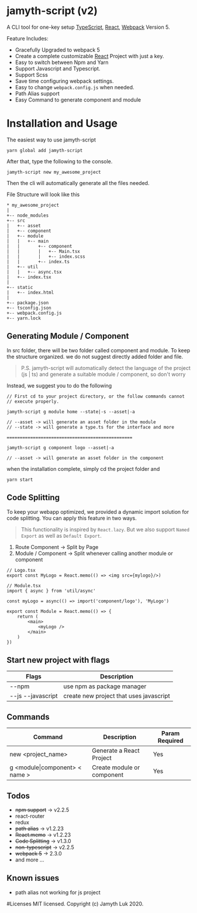 # jamyth-script (v2)

A CLI tool for one-key setup [TypeScript](https://www.typescriptlang.org/), [React](https://reactjs.org/tutorial/tutorial.html), [Webpack](https://webpack.js.org/) Version 5.

Feature Includes:

- Gracefully Upgraded to webpack 5
- Create a complete customizable [React](https://reactjs.org/tutorial/tutorial.html) Project with just a key.
- Easy to switch between Npm and Yarn
- Support Javascript and Typescript.
- Support Scss
- Save time configuring webpack settings.
- Easy to change `webpack.config.js` when needed.
- Path Alias support
- Easy Command to generate component and module

# Installation and Usage

The easiest way to use jamyth-script

```
yarn global add jamyth-script
```

After that, type the following to the console.

```
jamyth-script new my_awesome_project
```

Then the cli will automatically generate all the files needed.

File Structure will look like this

```
* my_awesome_project
|
+-- node_modules
+-- src
|   +-- asset
|   +-- component
|   +-- module
|   |   +-- main
|   |       +-- component
|   |       |   +-- Main.tsx
|   |       |   +-- index.scss
|   |       +-- index.ts
|   +-- util
|   |   +-- async.tsx
|   +-- index.tsx
|
+-- static
|   +-- index.html
|
+-- package.json
+-- tsconfig.json
+-- webpack.config.js
+-- yarn.lock
```

## Generating Module / Component

In src folder, there will be two folder called component and module.
To keep the structure organized. we do not suggest directly added folder and file.

> P.S. jamyth-script will automatically detect the language of the project (js | ts) and generate a suitable module / component, so don't worry

Instead, we suggest you to do the following

```
// First cd to your project directory, or the follow commands cannot
// execute properly.

jamyth-script g module home --state|-s --asset|-a

// --asset -> will generate an asset folder in the module
// --state -> will generate a type.ts for the interface and more

================================================

jamyth-script g component logo --asset|-a

// --asset -> will generate an asset folder in the component
```

when the installation complete, simply cd the project folder and

```
yarn start
```

## Code Splitting

To keep your webapp optimized, we provided a dynamic import solution for code splitting.
You can apply this feature in two ways.

> This functionality is inspired by `React.lazy`. But we also support `Named Export` as well as `Default Export`.

1. Route Component -> Split by Page
2. Module / Component -> Split whenever calling another module or component

```
// Logo.tsx
export const MyLogo = React.memo(() => <img src={mylogo}/>)

// Module.tsx
import { async } from 'util/async'

const myLogo = async(() => import('component/logo'), 'MyLogo')

export const Module = React.memo(() => {
    return (
        <main>
            <myLogo />
        </main>
    )
})
```

## Start new project with flags

| Flags             | Description                             |
| ----------------- | --------------------------------------- |
| --npm             | use npm as package manager              |
| --js --javascript | create new project that uses javascript |

## Commands

| Command                        | Description                | Param Required |
| ------------------------------ | -------------------------- | -------------- |
| new <project_name> <flags>     | Generate a React Project   | Yes            |
| g <module\|component> < name > | Create module or component | Yes            |

## Todos

- ~~npm support~~ -> v2.2.5
- react-router
- redux
- ~~path alias~~ -> v1.2.23
- ~~React.memo~~ -> v1.2.23
- ~~Code Splitting~~ -> v1.3.0
- ~~non-typescript~~ -> v2.2.5
- ~~webpack 5~~ -> 2.3.0
- and more ...

## Known issues

- path alias not working for js project

#Licenses
MIT licensed. Copyright (c) Jamyth Luk 2020.
